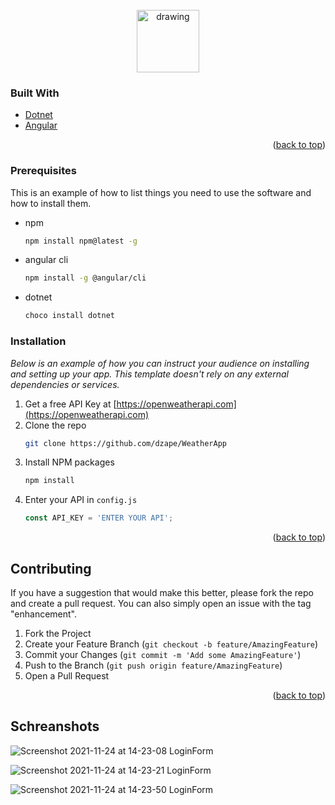 <div id="top"></div>


<!-- PROJECT LOGO -->
<br />
<div align="center">  
  <img src="https://user-images.githubusercontent.com/47067384/143243617-2076a38a-f79d-4c91-af71-129551dc9a8b.jpg" alt="drawing" width="100"/>
</div>

### Built With

* [Dotnet](https://dotnet.microsoft.com/)
* [Angular](https://angular.io/)

<p align="right">(<a href="#top">back to top</a>)</p>

### Prerequisites

This is an example of how to list things you need to use the software and how to install them.
* npm
  ```sh
  npm install npm@latest -g
  ```
* angular cli
  ```sh
  npm install -g @angular/cli
  ```
* dotnet
  ```sh
  choco install dotnet
  ```

### Installation

_Below is an example of how you can instruct your audience on installing and setting up your app. This template doesn't rely on any external dependencies or services._

1. Get a free API Key at [https://openweatherapi.com](https://openweatherapi.com)
2. Clone the repo
   ```sh
   git clone https://github.com/dzape/WeatherApp
   ```
3. Install NPM packages
   ```sh
   npm install
   ```
4. Enter your API in `config.js`
   ```js
   const API_KEY = 'ENTER YOUR API';
   ```

<p align="right">(<a href="#top">back to top</a>)</p>

<!-- CONTRIBUTING -->
## Contributing

If you have a suggestion that would make this better, please fork the repo and create a pull request. You can also simply open an issue with the tag "enhancement".

1. Fork the Project
2. Create your Feature Branch (`git checkout -b feature/AmazingFeature`)
3. Commit your Changes (`git commit -m 'Add some AmazingFeature'`)
4. Push to the Branch (`git push origin feature/AmazingFeature`)
5. Open a Pull Request

<p align="right">(<a href="#top">back to top</a>)</p>

## Schreanshots

![Screenshot 2021-11-24 at 14-23-08 LoginForm](https://user-images.githubusercontent.com/47067384/143246541-c21b2cbe-fcaf-4625-8ee4-82279cd49427.png)

![Screenshot 2021-11-24 at 14-23-21 LoginForm](https://user-images.githubusercontent.com/47067384/143246562-2cc3e5e1-793c-4b48-8f4e-73daab8ab4ad.png)

![Screenshot 2021-11-24 at 14-23-50 LoginForm](https://user-images.githubusercontent.com/47067384/143246590-9ae89fd5-ce4b-408d-b798-7b55cc0382fd.png)
